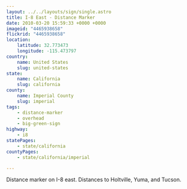 ```yaml
---
layout: ../../layouts/sign/single.astro
title: I-8 East - Distance Marker
date: 2010-03-20 15:59:33 +0000 +0000
imageid: "4465938658"
flickrid: "4465938658"
location:
    latitude: 32.773473
    longitude: -115.473797
country:
    name: United States
    slug: united-states
state:
    name: California
    slug: california
county:
    name: Imperial County
    slug: imperial
tags:
    - distance-marker
    - overhead
    - big-green-sign
highway:
    - i8
statePages:
    - state/california
countyPages:
    - state/california/imperial

---
```

Distance marker on I-8 east.  Distances to Holtville, Yuma, and Tucson.